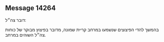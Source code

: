 ## Message 14264

דובר צה״ל:

בהמשך להדי הפיצוצים שנשמעו במרחב קריית שמונה, מדובר בפיצוץ מבוקר של כוחות צה״ל השוהים במרחב.

